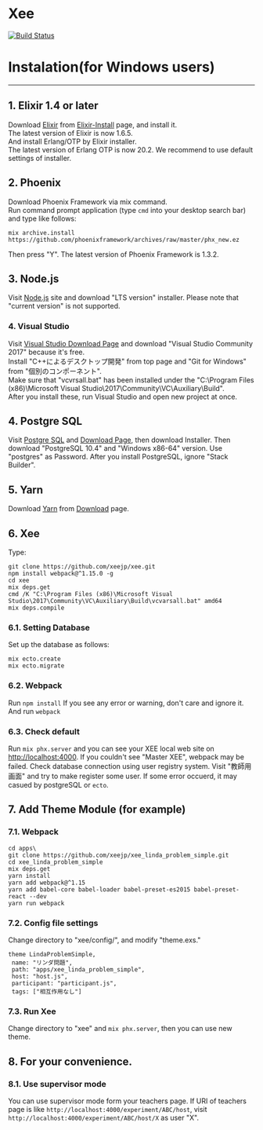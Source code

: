 # Xee
[![Build Status](https://travis-ci.org/xeejp/xee.svg?branch=master)](https://travis-ci.org/xeejp/xee)

# Instalation(for Windows users)

---

## 1. Elixir 1.4 or later
Download [Elixir](https://elixir-lang.org/) from [Elixir-Install](https://elixir-lang.org/install.html) page, and install it.  
The latest version of Elixir is now 1.6.5.  
And install Erlang/OTP by Elixir installer.  
The latest version of Erlang OTP is now 20.2.
We recommend to use default settings of installer.  

## 2. Phoenix
Download Phoenix Framework via mix command.  
Run command prompt application (type `cmd` into your desktop search bar) and type like follows:  
```
mix archive.install https://github.com/phoenixframework/archives/raw/master/phx_new.ez
```
Then press "Y".
The latest version of Phoenix Framework is 1.3.2.

## 3. Node.js
Visit [Node.js](https://nodejs.org/en/) site and download "LTS version" installer.
Please note that "current version" is not supported.

### 4. Visual Studio
Visit [Visual Studio Download Page](https://www.visualstudio.com/downloads/) and download "Visual Studio Community 2017" because it's free.  
Install "C++によるデスクトップ開発" from top page and "Git for Windows" from "個別のコンポーネント".  
Make sure that "vcvrsall.bat" has been installed under the "C:\Program Files (x86)\Microsoft Visual Studio\2017\Community\VC\Auxiliary\Build".  
After you install these, run Visual Studio and open new project at once.

## 4. Postgre SQL
Visit [Postgre SQL](https://www.postgresql.org/) and [Download Page](https://www.postgresql.org/download/), then download Installer.
Then download "PostgreSQL 10.4" and "Windows x86-64" version.
Use "postgres" as Password.
After you install PostgreSQL, ignore "Stack Builder".

## 5. Yarn
Download [Yarn](https://yarnpkg.com/lang/en/) from [Download](https://yarnpkg.com/en/docs/install#windows-stable) page.

## 6. Xee
Type:
```
git clone https://github.com/xeejp/xee.git
npm install webpack@^1.15.0 -g
cd xee
mix deps.get
cmd /K "C:\Program Files (x86)\Microsoft Visual Studio\2017\Community\VC\Auxiliary\Build\vcvarsall.bat" amd64
mix deps.compile
```

  ### 6.1. Setting Database
  Set up the database as follows:
  ```
  mix ecto.create
  mix ecto.migrate
  ```

  ### 6.2. Webpack
  Run `npm install`
  If you see any error or warning, don't care and ignore it.
  And run `webpack`

  ### 6.3. Check default
  Run
  `mix phx.server`
  and you can see your XEE local web site on [http://localhost:4000](http://localhost:4000).
  If you couldn't see "Master XEE", webpack may be failed.
  Check database connection using user registry system.
  Visit "教師用画面" and try to make register some user.
  If some error occuerd, it may casued by postgreSQL or `ecto`.

## 7. Add Theme Module (for example)
  ### 7.1. Webpack
  ```
  cd apps\
  git clone https://github.com/xeejp/xee_linda_problem_simple.git
  cd xee_linda_problem_simple
  mix deps.get
  yarn install
  yarn add webpack@^1.15
  yarn add babel-core babel-loader babel-preset-es2015 babel-preset-react --dev
  yarn run webpack
  ```

  ### 7.2. Config file settings
  Change directory to "xee/config/", and modify "theme.exs."
  ```
  theme LindaProblemSimple,
   name: "リンダ問題",
   path: "apps/xee_linda_problem_simple",
   host: "host.js",
   participant: "participant.js",
   tags: ["相互作用なし"]
 ```

### 7.3. Run Xee
Change directory to "xee" and `mix phx.server`, then you can use new theme.

## 8. For your convenience.
 ### 8.1. Use supervisor mode
 You can use supervisor mode form your teachers page.
 If URI of teachers page is like `http://localhost:4000/experiment/ABC/host`,
 visit `http://localhost:4000/experiment/ABC/host/X` as user "X".
